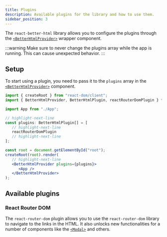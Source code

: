 ```yaml
---
title: Plugins
description: Available plugins for the library and how to use them.
sidebar_position: 3
---
```


The `react-better-html` library allows you to configure the plugins through the [`<BetterHtmlProvider>`](../getting-started/configuration) wrapper component.

:::warning
Make sure to never change the plugins array while the app is running. This can cause unexpected behavior.
:::

## Setup

To start using a plugin, you need to pass it to the `plugins` array in the [`<BetterHtmlProvider>`](../getting-started/configuration) component.

```jsx title="main.tsx"
import { createRoot } from "react-dom/client";
import { BetterHtmlProvider, BetterHtmlPlugin, reactRouterDomPlugin } from "react-better-html";

import App from "./App";

// highlight-next-line
const plugins: BetterHtmlPlugin[] = [
   // highlight-next-line
   reactRouterDomPlugin
   // highlight-next-line
];

const root = document.getElementById("root");
createRoot(root).render(
   // highlight-next-line
   <BetterHtmlProvider plugins={plugins}>
      <App />
   </BetterHtmlProvider>
);
```

## Available plugins

### React Router DOM

The `react-router-dom` plugin allows you to use the `react-router-dom` library to navigate to the links in the HTML. It also unlocks new functionalities for a number of components like the [`<Modal>`](./components/modal#used-with-plugins) and others.
